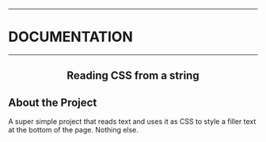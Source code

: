 <a id="readme-top"></a>

---
<h1>DOCUMENTATION</h1>

---

<h2 align="center">Reading CSS from a string</h2>

<!-- ABOUT THE PROJECT -->
## About the Project

A super simple project that reads text and uses it as CSS to style a filler text at the bottom of the page.
Nothing else.